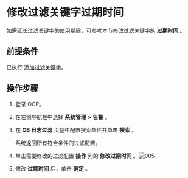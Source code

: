 修改过滤关键字过期时间 
================================

如需延长过滤关键字的使用期限，可参考本节修改过滤关键字的 **过期时间** 。

前提条件 
-------------------------

已执行 [添加过滤关键字](../9.use-alert-management/17.add-filter-keywords.md)。

操作步骤 
-------------------------

1. 登录 OCP。

   

2. 在左侧导航栏中选择 **系统管理** **\>** **告警** 。

   

3. 在 **OB 日志过滤** 页签中配置搜索条件并单击 **搜索** 。

   系统返回所有符合条件的过滤配置。
   

4. 单击需要修改的过滤配置 **操作** 列的 **修改过期时间** 。![005](https://help-static-aliyun-doc.aliyuncs.com/assets/img/zh-CN/0329060261/p271507.png)

   

5. 修改 **过期时间** 后，单击 **确定** 。

   



